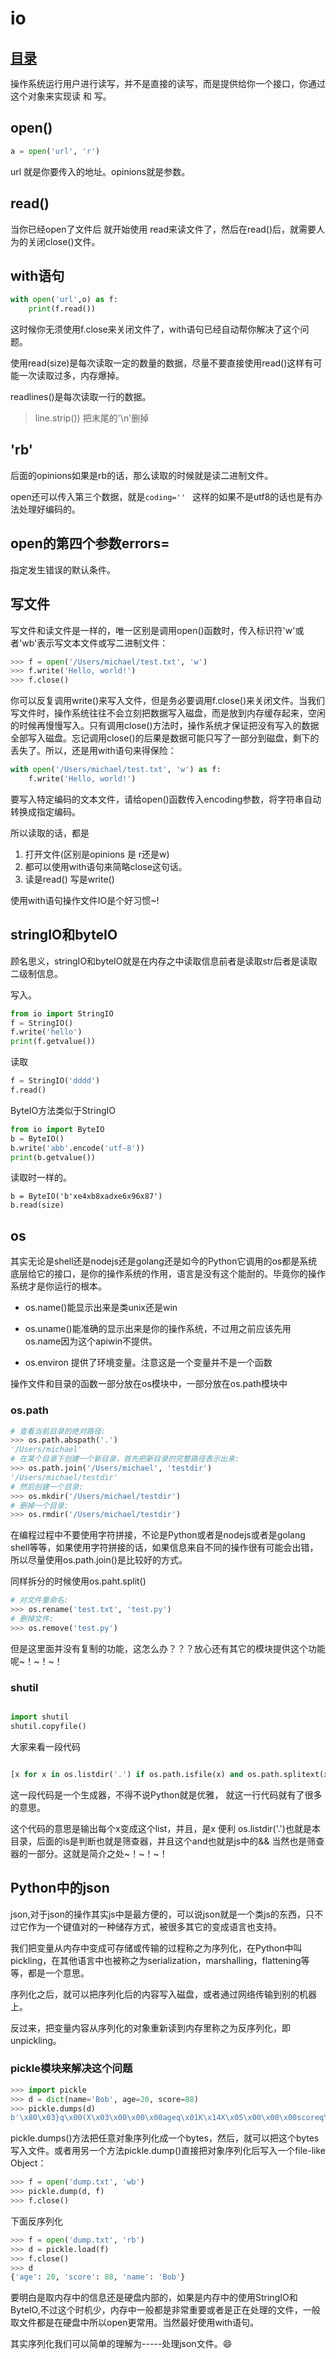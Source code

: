 # io
## [目录](./summary.md)

操作系统运行用户进行读写，并不是直接的读写，而是提供给你一个接口，你通过这个对象来实现读 和 写。

## open()
```py
a = open('url', 'r')
```
url 就是你要传入的地址。opinions就是参数。

## read()

当你已经open了文件后 就开始使用 read来读文件了，然后在read()后，就需要人为的关闭close()文件。

## with语句

```py
with open('url',o) as f:
    print(f.read())
```
这时候你无须使用f.close来关闭文件了，with语句已经自动帮你解决了这个问题。


使用read(size)是每次读取一定的数量的数据，尽量不要直接使用read()这样有可能一次读取过多，内存爆掉。

readlines()是每次读取一行的数据。

> line.strip()) 把末尾的'\n'删掉

## 'rb'

后面的opinions如果是rb的话，那么读取的时候就是读二进制文件。

open还可以传入第三个数据，就是`coding='' ` 这样的如果不是utf8的话也是有办法处理好编码的。

## open的第四个参数errors=

指定发生错误的默认条件。


## 写文件

写文件和读文件是一样的，唯一区别是调用open()函数时，传入标识符'w'或者'wb'表示写文本文件或写二进制文件：

```py
>>> f = open('/Users/michael/test.txt', 'w')
>>> f.write('Hello, world!')
>>> f.close()
```
你可以反复调用write()来写入文件，但是务必要调用f.close()来关闭文件。当我们写文件时，操作系统往往不会立刻把数据写入磁盘，而是放到内存缓存起来，空闲的时候再慢慢写入。只有调用close()方法时，操作系统才保证把没有写入的数据全部写入磁盘。忘记调用close()的后果是数据可能只写了一部分到磁盘，剩下的丢失了。所以，还是用with语句来得保险：

```py
with open('/Users/michael/test.txt', 'w') as f:
    f.write('Hello, world!')

```
要写入特定编码的文本文件，请给open()函数传入encoding参数，将字符串自动转换成指定编码。


所以读取的话，都是

1. 打开文件(区别是opinions 是 r还是w)
2. 都可以使用with语句来简略close这句话。
3. 读是read() 写是write()

使用with语句操作文件IO是个好习惯~!

## stringIO和byteIO

顾名思义，stringIO和byteIO就是在内存之中读取信息前者是读取str后者是读取二级制信息。

写入。


```python
from io import StringIO
f = StringIO()
f.write('hello')
print(f.getvalue())
```

读取

```py
f = StringIO('dddd')
f.read()
```

ByteIO方法类似于StringIO

```py
from io import ByteIO
b = ByteIO()
b.write('abb'.encode('utf-8'))
print(b.getvalue())
```
读取时一样的。

```
b = ByteIO('b'xe4xb8xadxe6x96x87')
b.read(size)

```

## os

其实无论是shell还是nodejs还是golang还是如今的Python它调用的os都是系统底层给它的接口，是你的操作系统的作用，语言是没有这个能耐的。毕竟你的操作系统才是你运行的根本。

- os.name()能显示出来是类unix还是win

- os.uname()能准确的显示出来是你的操作系统，不过用之前应该先用os.name因为这个apiwin不提供。

- os.environ 提供了环境变量。注意这是一个变量并不是一个函数



操作文件和目录的函数一部分放在os模块中，一部分放在os.path模块中

### os.path

```py
# 查看当前目录的绝对路径:
>>> os.path.abspath('.')
'/Users/michael'
# 在某个目录下创建一个新目录，首先把新目录的完整路径表示出来:
>>> os.path.join('/Users/michael', 'testdir')
'/Users/michael/testdir'
# 然后创建一个目录:
>>> os.mkdir('/Users/michael/testdir')
# 删掉一个目录:
>>> os.rmdir('/Users/michael/testdir')

```

在编程过程中不要使用字符拼接，不论是Python或者是nodejs或者是golang shell等等，如果使用字符拼接的话，如果信息来自不同的操作很有可能会出错，所以尽量使用os.path.join()是比较好的方式。

同样拆分的时候使用os.paht.split()
```py
# 对文件重命名:
>>> os.rename('test.txt', 'test.py')
# 删掉文件:
>>> os.remove('test.py')

```

但是这里面并没有复制的功能，这怎么办？？？放心还有其它的模块提供这个功能呢~！~！~！

### shutil

```py

import shutil
shutil.copyfile()
```

大家来看一段代码

```py

[x for x in os.listdir('.') if os.path.isfile(x) and os.path.splitext(x)[1]=='.py']

```

这一段代码是一个生成器，不得不说Python就是优雅，
就这一行代码就有了很多的意思。

这个代码的意思是输出每个x变成这个list，并且，是x 便利 os.listdir('.')也就是本目录，后面的is是判断也就是筛查器，并且这个and也就是js中的&& 当然也是筛查器的一部分。这就是简介之处~！~！~！

## Python中的json

json,对于json的操作其实js中是最方便的，可以说json就是一个类js的东西，只不过它作为一个键值对的一种储存方式，被很多其它的变成语言也支持。

我们把变量从内存中变成可存储或传输的过程称之为序列化，在Python中叫pickling，在其他语言中也被称之为serialization，marshalling，flattening等等，都是一个意思。

序列化之后，就可以把序列化后的内容写入磁盘，或者通过网络传输到别的机器上。

反过来，把变量内容从序列化的对象重新读到内存里称之为反序列化，即unpickling。

### pickle模块来解决这个问题

```py
>>> import pickle
>>> d = dict(name='Bob', age=20, score=88)
>>> pickle.dumps(d)
b'\x80\x03}q\x00(X\x03\x00\x00\x00ageq\x01K\x14X\x05\x00\x00\x00scoreq\x02KXX\x04\x00\x00\x00nameq\x03X\x03\x00\x00\x00Bobq\x04u.'
```

pickle.dumps()方法把任意对象序列化成一个bytes，然后，就可以把这个bytes写入文件。或者用另一个方法pickle.dump()直接把对象序列化后写入一个file-like Object：

```py
>>> f = open('dump.txt', 'wb')
>>> pickle.dump(d, f)
>>> f.close()

```

下面反序列化

```py
>>> f = open('dump.txt', 'rb')
>>> d = pickle.load(f)
>>> f.close()
>>> d
{'age': 20, 'score': 88, 'name': 'Bob'}

```

要明白是取内存中的信息还是硬盘内部的，如果是内存中的使用StringIO和ByteIO,不过这个时机少，内存中一般都是非常重要或者是正在处理的文件，一般取文件都是在硬盘中所以open更常用。当然最好使用with语句。

其实序列化我们可以简单的理解为-----处理json文件。😄
